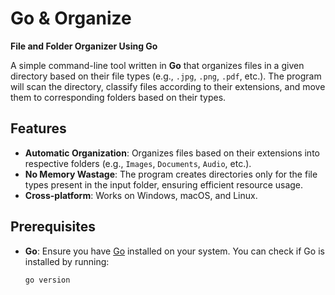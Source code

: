 # Go & Organize 
**File and Folder Organizer Using Go**

A simple command-line tool written in **Go** that organizes files in a given directory based on their file types (e.g., `.jpg`, `.png`, `.pdf`, etc.). The program will scan the directory, classify files according to their extensions, and move them to corresponding folders based on their types.

## Features

- **Automatic Organization**: Organizes files based on their extensions into respective folders (e.g., `Images`, `Documents`, `Audio`, etc.).
- **No Memory Wastage**: The program creates directories only for the file types present in the input folder, ensuring efficient resource usage.
- **Cross-platform**: Works on Windows, macOS, and Linux.

## Prerequisites
- **Go**: Ensure you have [Go](https://golang.org/dl/) installed on your system. You can check if Go is installed by running:
  ```bash
  go version

